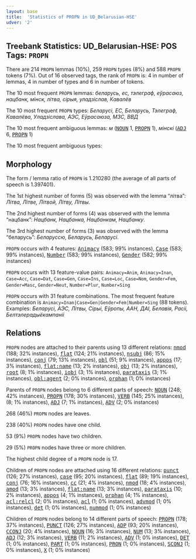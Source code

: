```yaml
---
layout: base
title:  'Statistics of PROPN in UD_Belarusian-HSE'
udver: '2'
---
```


## Treebank Statistics: UD_Belarusian-HSE: POS Tags: `PROPN`

There are 214 `PROPN` lemmas (10%), 259 `PROPN` types (8%) and 588 `PROPN` tokens (7%).
Out of 16 observed tags, the rank of `PROPN` is: 4 in number of lemmas, 4 in number of types and 6 in number of tokens.

The 10 most frequent `PROPN` lemmas: <em>беларусь, ес, тэлеграф, еўрасаюз, нацбанк, мінск, літва, сірыя, уладзіслав, Кавалёв</em>

The 10 most frequent `PROPN` types:  <em>Беларусі, ЕС, Беларусь, Тэлеграф, Кавалёва, Уладзіслава, АЭС, Еўрасаюза, МЗС, ВВД</em>

The 10 most frequent ambiguous lemmas: <em>м</em> (<tt><a href="be_hse-pos-NOUN.html">NOUN</a></tt> 1, <tt><a href="be_hse-pos-PROPN.html">PROPN</a></tt> 1), <em>мінскі</em> (<tt><a href="be_hse-pos-ADJ.html">ADJ</a></tt> 6, <tt><a href="be_hse-pos-PROPN.html">PROPN</a></tt> 1)

The 10 most frequent ambiguous types:  



## Morphology

The form / lemma ratio of `PROPN` is 1.210280 (the average of all parts of speech is 1.397401).

The 1st highest number of forms (5) was observed with the lemma “літва”: <em>Літва, Літве, Літвой, Літву, Літвы</em>.

The 2nd highest number of forms (4) was observed with the lemma “нацбанк”: <em>Нацбанк, Нацбанка, Нацбанкам, Нацбанку</em>.

The 3rd highest number of forms (3) was observed with the lemma “беларусь”: <em>Беларуссю, Беларусь, Беларусі</em>.

`PROPN` occurs with 4 features: <tt><a href="be_hse-feat-Animacy.html">Animacy</a></tt> (583; 99% instances), <tt><a href="be_hse-feat-Case.html">Case</a></tt> (583; 99% instances), <tt><a href="be_hse-feat-Number.html">Number</a></tt> (583; 99% instances), <tt><a href="be_hse-feat-Gender.html">Gender</a></tt> (582; 99% instances)

`PROPN` occurs with 13 feature-value pairs: `Animacy=Anim`, `Animacy=Inan`, `Case=Acc`, `Case=Dat`, `Case=Gen`, `Case=Ins`, `Case=Loc`, `Case=Nom`, `Gender=Fem`, `Gender=Masc`, `Gender=Neut`, `Number=Plur`, `Number=Sing`

`PROPN` occurs with 31 feature combinations.
The most frequent feature combination is `Animacy=Inan|Case=Gen|Gender=Fem|Number=Sing` (88 tokens).
Examples: <em>Беларусі, АЭС, Літвы, Сірыі, Еўропы, ААН, ДАІ, Белавія, Расіі, Белтэлерадыёкампаніі</em>


## Relations

`PROPN` nodes are attached to their parents using 13 different relations: <tt><a href="be_hse-dep-nmod.html">nmod</a></tt> (188; 32% instances), <tt><a href="be_hse-dep-flat.html">flat</a></tt> (124; 21% instances), <tt><a href="be_hse-dep-nsubj.html">nsubj</a></tt> (86; 15% instances), <tt><a href="be_hse-dep-conj.html">conj</a></tt> (79; 13% instances), <tt><a href="be_hse-dep-obl.html">obl</a></tt> (51; 9% instances), <tt><a href="be_hse-dep-appos.html">appos</a></tt> (17; 3% instances), <tt><a href="be_hse-dep-flat-name.html">flat:name</a></tt> (13; 2% instances), <tt><a href="be_hse-dep-obj.html">obj</a></tt> (13; 2% instances), <tt><a href="be_hse-dep-root.html">root</a></tt> (8; 1% instances), <tt><a href="be_hse-dep-iobj.html">iobj</a></tt> (3; 1% instances), <tt><a href="be_hse-dep-parataxis.html">parataxis</a></tt> (3; 1% instances), <tt><a href="be_hse-dep-obl-agent.html">obl:agent</a></tt> (2; 0% instances), <tt><a href="be_hse-dep-orphan.html">orphan</a></tt> (1; 0% instances)

Parents of `PROPN` nodes belong to 6 different parts of speech: <tt><a href="be_hse-pos-NOUN.html">NOUN</a></tt> (248; 42% instances), <tt><a href="be_hse-pos-PROPN.html">PROPN</a></tt> (178; 30% instances), <tt><a href="be_hse-pos-VERB.html">VERB</a></tt> (145; 25% instances),  (8; 1% instances), <tt><a href="be_hse-pos-ADJ.html">ADJ</a></tt> (7; 1% instances), <tt><a href="be_hse-pos-ADV.html">ADV</a></tt> (2; 0% instances)

268 (46%) `PROPN` nodes are leaves.

238 (40%) `PROPN` nodes have one child.

53 (9%) `PROPN` nodes have two children.

29 (5%) `PROPN` nodes have three or more children.

The highest child degree of a `PROPN` node is 17.

Children of `PROPN` nodes are attached using 16 different relations: <tt><a href="be_hse-dep-punct.html">punct</a></tt> (126; 27% instances), <tt><a href="be_hse-dep-case.html">case</a></tt> (95; 20% instances), <tt><a href="be_hse-dep-flat.html">flat</a></tt> (89; 19% instances), <tt><a href="be_hse-dep-conj.html">conj</a></tt> (76; 16% instances), <tt><a href="be_hse-dep-cc.html">cc</a></tt> (21; 4% instances), <tt><a href="be_hse-dep-nmod.html">nmod</a></tt> (18; 4% instances), <tt><a href="be_hse-dep-amod.html">amod</a></tt> (13; 3% instances), <tt><a href="be_hse-dep-flat-name.html">flat:name</a></tt> (13; 3% instances), <tt><a href="be_hse-dep-parataxis.html">parataxis</a></tt> (10; 2% instances), <tt><a href="be_hse-dep-appos.html">appos</a></tt> (4; 1% instances), <tt><a href="be_hse-dep-orphan.html">orphan</a></tt> (4; 1% instances), <tt><a href="be_hse-dep-acl-relcl.html">acl:relcl</a></tt> (2; 0% instances), <tt><a href="be_hse-dep-acl.html">acl</a></tt> (1; 0% instances), <tt><a href="be_hse-dep-advmod.html">advmod</a></tt> (1; 0% instances), <tt><a href="be_hse-dep-det.html">det</a></tt> (1; 0% instances), <tt><a href="be_hse-dep-nummod.html">nummod</a></tt> (1; 0% instances)

Children of `PROPN` nodes belong to 14 different parts of speech: <tt><a href="be_hse-pos-PROPN.html">PROPN</a></tt> (178; 37% instances), <tt><a href="be_hse-pos-PUNCT.html">PUNCT</a></tt> (126; 27% instances), <tt><a href="be_hse-pos-ADP.html">ADP</a></tt> (93; 20% instances), <tt><a href="be_hse-pos-CCONJ.html">CCONJ</a></tt> (20; 4% instances), <tt><a href="be_hse-pos-NOUN.html">NOUN</a></tt> (16; 3% instances), <tt><a href="be_hse-pos-NUM.html">NUM</a></tt> (13; 3% instances), <tt><a href="be_hse-pos-ADJ.html">ADJ</a></tt> (12; 3% instances), <tt><a href="be_hse-pos-VERB.html">VERB</a></tt> (11; 2% instances), <tt><a href="be_hse-pos-ADV.html">ADV</a></tt> (1; 0% instances), <tt><a href="be_hse-pos-DET.html">DET</a></tt> (1; 0% instances), <tt><a href="be_hse-pos-PART.html">PART</a></tt> (1; 0% instances), <tt><a href="be_hse-pos-PRON.html">PRON</a></tt> (1; 0% instances), <tt><a href="be_hse-pos-SCONJ.html">SCONJ</a></tt> (1; 0% instances), <tt><a href="be_hse-pos-X.html">X</a></tt> (1; 0% instances)

